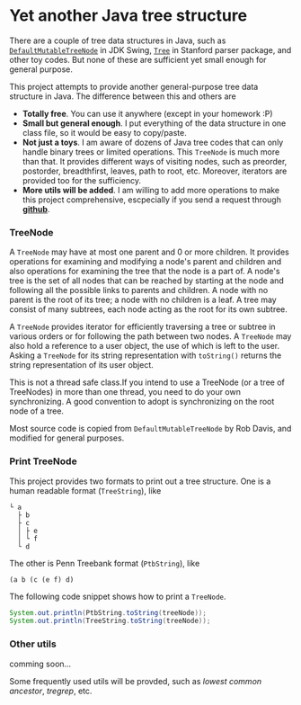 Yet another Java tree structure
=========

There are a couple of tree data structures in Java, such as [`DefaultMutableTreeNode`](http://docs.oracle.com/javase/6/docs/api/javax/swing/tree/DefaultMutableTreeNode.html) in JDK Swing, [`Tree`](http://nlp.stanford.edu/nlp/javadoc/javanlp/edu/stanford/nlp/trees/Tree.html) in Stanford parser package, and other toy codes. But none of these are sufficient yet small enough for general purpose.

This project attempts to provide another general-purpose tree data structure in Java. The difference between this and others are
*  **Totally free**. You can use it anywhere (except in your homework :P)
*  **Small but general enough**. I put everything of the data structure in one class file, so it would be easy to copy/paste.
*  **Not just a toys**. I am aware of dozens of Java tree codes that can only handle binary trees or limited operations. This `TreeNode` is much more than that. It provides different ways of visiting nodes, such as preorder, postorder, breadthfirst, leaves, path to root, etc. Moreover, iterators are provided too for the sufficiency.
*  **More utils will be added**. I am willing to add more operations to make this project comprehensive, escpecially if you send a request through [**github**](https://github.com/yfpeng/java-tree).

### TreeNode

A `TreeNode` may have at most one parent and 0 or more children. It provides operations for examining and modifying a node's parent and children and also operations for examining the tree that the node is a part of. A node's tree is the set of all nodes that can be reached by starting at the node and following all the possible links to parents and children. A node with no parent is the root of its tree; a node with no children is a leaf. A tree may consist of many subtrees, each node acting as the root for its own subtree.

A `TreeNode` provides iterator for efficiently traversing a tree or subtree in various orders or for following the path between two nodes. A `TreeNode` may also hold a reference to a user object, the use of which is left to the user. Asking a <code>TreeNode</code> for its string representation with <code>toString()</code> returns the string representation of its user object.

This is not a thread safe class.</b>If you intend to use a TreeNode (or a tree of TreeNodes) in more than one thread, you need to do your own synchronizing. A good convention to adopt is synchronizing on the root node of a tree. 

Most source code is copied from <code>DefaultMutableTreeNode</code> by Rob Davis, and modified for general purposes. 

### Print TreeNode

This project provides two formats to print out a tree structure. One is a human readable format (`TreeString`), like

    └ a
      ├ b
      ├ c
      │ ├ e
      │ └ f
      └ d

The other is Penn Treebank format (`PtbString`), like

    (a b (c (e f) d)
    
The following code snippet shows how to print a `TreeNode`.

```java
System.out.println(PtbString.toString(treeNode));
System.out.println(TreeString.toString(treeNode));
```

### Other utils

comming soon...

Some frequently used utils will be provded, such as *lowest common ancestor*, *tregrep*, etc.
